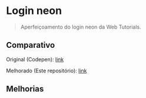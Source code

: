 # Login neon

> Aperfeiçoamento do login neon da Web Tutorials.


## Comparativo

Original (Codepen): [link](https://codepen.io/WebTutorials/pen/abdyENw?fbclid=IwAR2zDtuG31_9X4IHSN7C0EsMymT41VCbShmN4ga9tIyGJ3BZBGNFsofsM_c)

Melhorado (Este repositório): [link](https://gwolner.github.io/login-neon-submit/)

## Melhorias
